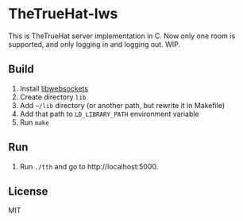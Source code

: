 # TheTrueHat-lws

This is TheTrueHat server implementation in C. Now only one room is supported, and only logging in and logging out. WIP.

## Build
1. Install [libwebsockets](https://libwebsockets.org/)
1. Create directory `lib`
1. Add `~/lib` directory (or another path, but rewrite it in Makefile)
1. Add that path to `LD_LIBRARY_PATH` environment variable
1. Run `make`

## Run
1. Run `./tth` and go to http://localhost:5000.

## License
MIT
